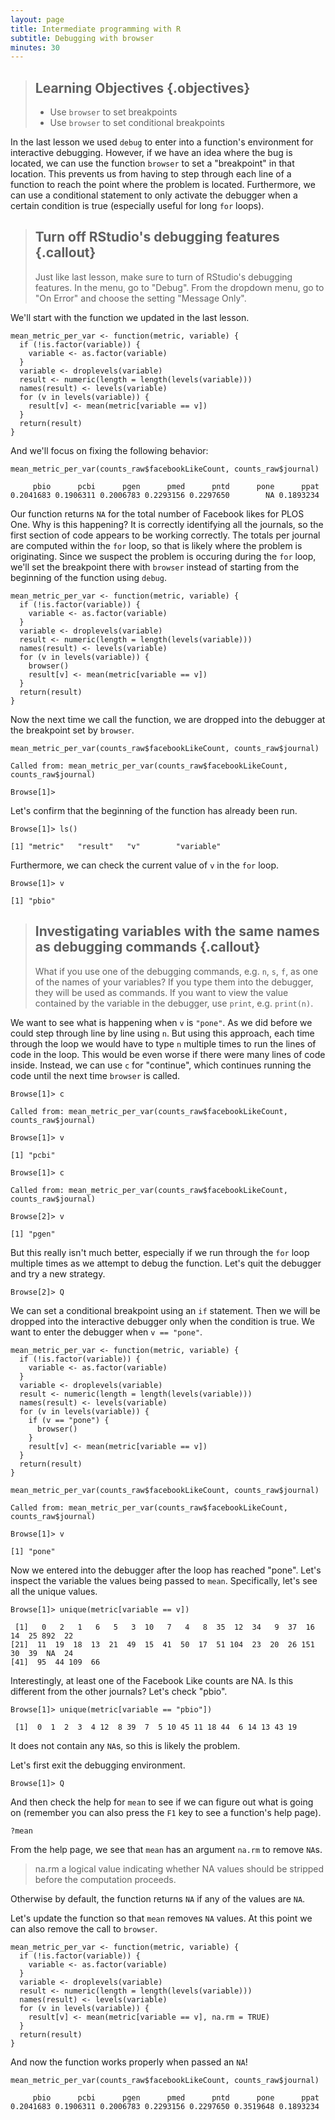 ```yaml
---
layout: page
title: Intermediate programming with R
subtitle: Debugging with browser
minutes: 30
---
```




> ## Learning Objectives {.objectives}
>
> *  Use `browser` to set breakpoints
> *  Use `browser` to set conditional breakpoints

In the last lesson we used `debug` to enter into a function's environment for interactive debugging.
However, if we have an idea where the bug is located, we can use the function `browser` to set a "breakpoint" in that location.
This prevents us from having to step through each line of a function to reach the point where the problem is located.
Furthermore, we can use a conditional statement to only activate the debugger when a certain condition is true (especially useful for long `for` loops).

> ## Turn off RStudio's debugging features {.callout}
>
> Just like last lesson, make sure to turn of RStudio's debugging features.
> In the menu, go to "Debug".
> From the dropdown menu, go to "On Error" and choose the setting "Message Only".




We'll start with the function we updated in the last lesson.


~~~{.r}
mean_metric_per_var <- function(metric, variable) {
  if (!is.factor(variable)) {
    variable <- as.factor(variable)
  }
  variable <- droplevels(variable)
  result <- numeric(length = length(levels(variable)))
  names(result) <- levels(variable)
  for (v in levels(variable)) {
    result[v] <- mean(metric[variable == v])
  }
  return(result)
}
~~~

And we'll focus on fixing the following behavior:


~~~{.r}
mean_metric_per_var(counts_raw$facebookLikeCount, counts_raw$journal)
~~~



~~~{.output}
     pbio      pcbi      pgen      pmed      pntd      pone      ppat 
0.2041683 0.1906311 0.2006783 0.2293156 0.2297650        NA 0.1893234 

~~~

Our function returns `NA` for the total number of Facebook likes for PLOS One.
Why is this happening?
It is correctly identifying all the journals, so the first section of code appears to be working correctly.
The totals per journal are computed within the `for` loop, so that is likely where the problem is originating.
Since we suspect the problem is occuring during the `for` loop, we'll set the breakpoint there with `browser` instead of starting from the beginning of the function using `debug`.


~~~{.r}
mean_metric_per_var <- function(metric, variable) {
  if (!is.factor(variable)) {
    variable <- as.factor(variable)
  }
  variable <- droplevels(variable)
  result <- numeric(length = length(levels(variable)))
  names(result) <- levels(variable)
  for (v in levels(variable)) {
    browser()
    result[v] <- mean(metric[variable == v])
  }
  return(result)
}
~~~

Now the next time we call the function, we are dropped into the debugger at the breakpoint set by `browser`.


~~~{.r}
mean_metric_per_var(counts_raw$facebookLikeCount, counts_raw$journal)
~~~
~~~ {.output}
Called from: mean_metric_per_var(counts_raw$facebookLikeCount, counts_raw$journal)
~~~
~~~ {.r}
Browse[1]> 
~~~

Let's confirm that the beginning of the function has already been run.

~~~ {.r}
Browse[1]> ls()
~~~
~~~ {.output}
[1] "metric"   "result"   "v"        "variable"
~~~

Furthermore, we can check the current value of `v` in the `for` loop.

~~~ {.r}
Browse[1]> v
~~~
~~~ {.output}
[1] "pbio"
~~~

> ## Investigating variables with the same names as debugging commands {.callout}
> What if you use one of the debugging commands, e.g. `n`, `s`, `f`, as one of the names of your variables?
> If you type them into the debugger, they will be used as commands.
> If you want to view the value contained by the variable in the debugger, use `print`, e.g. `print(n)`.

We want to see what is happening when `v` is `"pone"`.
As we did before we could step through line by line using `n`.
But using this approach, each time through the loop we would have to type `n` multiple times to run the lines of code in the loop.
This would be even worse if there were many lines of code inside.
Instead, we can use `c` for "continue", which continues running the code until the next time `browser` is called.

~~~ {.r}
Browse[1]> c
~~~
~~~ {.output}
Called from: mean_metric_per_var(counts_raw$facebookLikeCount, counts_raw$journal)
~~~
~~~ {.r}
Browse[1]> v
~~~
~~~ {.output}
[1] "pcbi"
~~~
~~~ {.r}
Browse[1]> c
~~~
~~~ {.output}
Called from: mean_metric_per_var(counts_raw$facebookLikeCount, counts_raw$journal)
~~~
~~~ {.r}
Browse[2]> v
~~~
~~~ {.output}
[1] "pgen"
~~~

But this really isn't much better, especially if we run through the `for` loop multiple times as we attempt to debug the function.
Let's quit the debugger and try a new strategy.

~~~ {.r}
Browse[2]> Q
~~~

We can set a conditional breakpoint using an `if` statement.
Then we will be dropped into the interactive debugger only when the condition is true.
We want to enter the debugger when `v == "pone"`.


~~~{.r}
mean_metric_per_var <- function(metric, variable) {
  if (!is.factor(variable)) {
    variable <- as.factor(variable)
  }
  variable <- droplevels(variable)
  result <- numeric(length = length(levels(variable)))
  names(result) <- levels(variable)
  for (v in levels(variable)) {
    if (v == "pone") {
      browser()
    }
    result[v] <- mean(metric[variable == v])
  }
  return(result)
}
~~~


~~~{.r}
mean_metric_per_var(counts_raw$facebookLikeCount, counts_raw$journal)
~~~
~~~ {.output}
Called from: mean_metric_per_var(counts_raw$facebookLikeCount, counts_raw$journal)
~~~
~~~ {.r}
Browse[1]> v
~~~
~~~ {.output}
[1] "pone"
~~~

Now we entered into the debugger after the loop has reached "pone".
Let's inspect the variable the values being passed to `mean`.
Specifically, let's see all the unique values.

~~~ {.r}
Browse[1]> unique(metric[variable == v])
~~~
~~~ {.output}
 [1]   0   2   1   6   5   3  10   7   4   8  35  12  34   9  37  16  14  25 892  22
[21]  11  19  18  13  21  49  15  41  50  17  51 104  23  20  26 151  30  39  NA  24
[41]  95  44 109  66
~~~

Interestingly, at least one of the Facebook Like counts are NA.
Is this different from the other journals?
Let's check "pbio".

~~~ {.r}
Browse[1]> unique(metric[variable == "pbio"])
~~~
~~~ {.output}
 [1]  0  1  2  3  4 12  8 39  7  5 10 45 11 18 44  6 14 13 43 19
~~~

It does not contain any `NA`s, so this is likely the problem.

Let's first exit the debugging environment.

~~~ {.r}
Browse[1]> Q
~~~

And then check the help for `mean` to see if we can figure out what is going on (remember you can also press the `F1` key to see a function's help page).


~~~{.r}
?mean
~~~

From the help page, we see that `mean` has an argument `na.rm` to remove `NA`s.

> na.rm	a logical value indicating whether NA values should be stripped before the computation proceeds.

Otherwise by default, the function returns `NA` if any of the values are `NA`.

Let's update the function so that `mean` removes `NA` values.
At this point we can also remove the call to `browser`.


~~~{.r}
mean_metric_per_var <- function(metric, variable) {
  if (!is.factor(variable)) {
    variable <- as.factor(variable)
  }
  variable <- droplevels(variable)
  result <- numeric(length = length(levels(variable)))
  names(result) <- levels(variable)
  for (v in levels(variable)) {
    result[v] <- mean(metric[variable == v], na.rm = TRUE)
  }
  return(result)
}
~~~

And now the function works properly when passed an `NA`!


~~~{.r}
mean_metric_per_var(counts_raw$facebookLikeCount, counts_raw$journal)
~~~



~~~{.output}
     pbio      pcbi      pgen      pmed      pntd      pone      ppat 
0.2041683 0.1906311 0.2006783 0.2293156 0.2297650 0.3519648 0.1893234 

~~~
